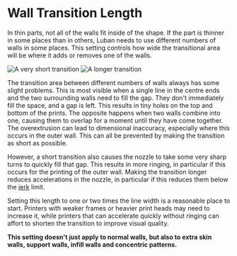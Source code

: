 Wall Transition Length
====
In thin parts, not all of the walls fit inside of the shape. If the part is thinner in some places than in others, Luban needs to use different numbers of walls in some places. This setting controls how wide the transitional area will be where it adds or removes one of the walls.

<!--screenshot {
"image_path": "wall_transition_length_0_2.png",
"models": [{"script": "wedge.scad"}],
"camera_position": [-7, 0, 75],
"settings": {"wall_transition_length": 0.2},
"colours": 64
}-->
<!--screenshot {
"image_path": "wall_transition_length_1_5.png",
"models": [{"script": "wedge.scad"}],
"camera_position": [-7, 0, 75],
"settings": {"wall_transition_length": 1.5},
"colours": 64
}-->
![A very short transition](../images/wall_transition_length_0_2.png)
![A longer transition](../images/wall_transition_length_1_5.png)

The transition area between different numbers of walls always has some slight problems. This is most visible when a single line in the centre ends and the two surrounding walls need to fill the gap. They don't immediately fill the space, and a gap is left. This results in tiny holes on the top and bottom of the prints. The opposite happens when two walls combine into one, causing them to overlap for a moment until they have come together. The overextrusion can lead to dimensional inaccuracy, especially where this occurs in the outer wall. This can all be prevented by making the transition as short as possible.

However, a short transition also causes the nozzle to take some very sharp turns to quickly fill that gap. This results in more ringing, in particular if this occurs for the printing of the outer wall. Making the transition longer reduces accelerations in the nozzle, in particular if this reduces them below the [jerk](../speed/jerk_print.md) limit.

Setting this length to one or two times the line width is a reasonable place to start. Printers with weaker frames or heavier print heads may need to increase it, while printers that can accelerate quickly without ringing can affort to shorten the transition to improve visual quality.

**This setting doesn't just apply to normal walls, but also to extra skin walls, support walls, infill walls and concentric patterns.**